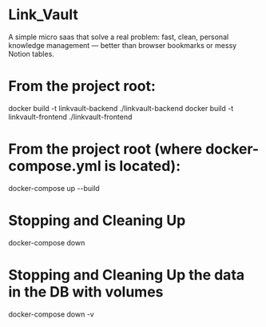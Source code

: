 # Link_Vault
A simple micro saas that solve a real problem: fast, clean, personal knowledge management — better than browser bookmarks or messy Notion tables.


# From the project root:
docker build -t linkvault-backend ./linkvault-backend
docker build -t linkvault-frontend ./linkvault-frontend

# From the project root (where docker-compose.yml is located):
docker-compose up --build

# Stopping and Cleaning Up
docker-compose down

# Stopping and Cleaning Up the data in the DB with volumes
docker-compose down -v